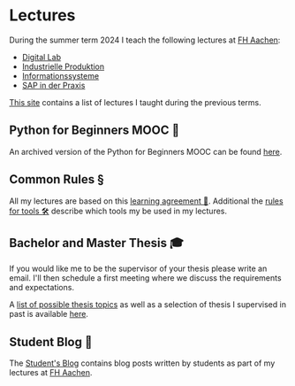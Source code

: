 # Lectures

During the summer term 2024 I teach the following lectures at [FH Aachen](https://www.fh-aachen.de):

- [Digital Lab](/teaching/lectures/2024/summer-term/digital-lab)
- [Industrielle Produktion](/teaching/lectures/2024/summer-term/industrielle-produktion)
- [Informationssysteme](/teaching/lectures/2024/summer-term/informationssysteme)
- [SAP in der Praxis](/teaching/lectures/2024/summer-term/sap-in-der-praxis)

[This site](/teaching/lectures/previous-lectures) contains a list of lectures I taught
during the previous terms.

## Python for Beginners MOOC 🐍

An archived version of the Python for Beginners MOOC can be found
[here](/teaching/python-mooc).

## Common Rules §

All my lectures are based on this [learning agreement 🤝](/teaching/learning-agreement).
Additional the [rules for tools 🛠️](/teaching/rules-for-tools) describe which tools
my be used in my lectures.

## Bachelor and Master Thesis 🎓

If you would like me to be the supervisor of your thesis please write an email.
I'll then schedule a first meeting where we discuss the requirements and expectations.

A [list of possible thesis topics](/teaching/thesis) as well as a selection of
thesis I supervised in past is available [here](/teaching/thesis).

## Student Blog 📝

The [Student's Blog](/student-blog/) contains blog posts written by students as
part of my lectures at [FH Aachen](https://www.fh-aachen.de).
